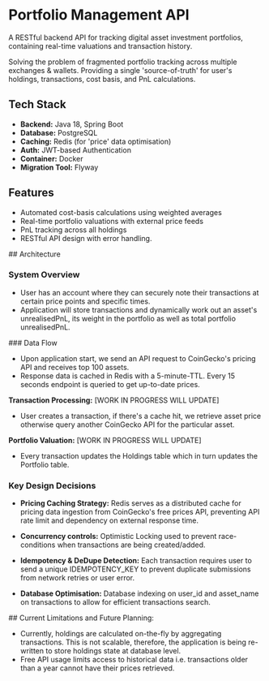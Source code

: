 # Portfolio Management API

A RESTful backend API for tracking digital asset investment portfolios, containing real-time valuations and transaction history.

Solving the problem of fragmented portfolio tracking across multiple exchanges & wallets.
Providing a single 'source-of-truth' for user's holdings, transactions, cost basis, and PnL calculations.


## Tech Stack
- **Backend:** Java 18, Spring Boot
- **Database:** PostgreSQL
- **Caching:** Redis (for 'price' data optimisation)
- **Auth:** JWT-based Authentication
- **Container:** Docker
- **Migration Tool:** Flyway


## Features
- Automated cost-basis calculations using weighted averages
- Real-time portfolio valuations with external price feeds
- PnL tracking across all holdings
- RESTful API design with error handling.

## Architecture

### System Overview
- User has an account where they can securely note their transactions at certain price points and specific times.
- Application will store transactions and dynamically work out an asset's unrealisedPnL, its weight in the portfolio as well as total portfolio unrealisedPnL.

### Data Flow
- Upon application start, we send an API request to CoinGecko's pricing API and receives top 100 assets.
- Response data is cached in Redis with a 5-minute-TTL. Every 15 seconds endpoint is queried to get up-to-date prices.

**Transaction Processing:** [WORK IN PROGRESS WILL UPDATE]
- User creates a transaction, if there's a cache hit, we retrieve asset price otherwise query another CoinGecko API for the particular asset.

**Portfolio Valuation:** [WORK IN PROGRESS WILL UPDATE]
- Every transaction updates the Holdings table which in turn updates the Portfolio table.


### Key Design Decisions
- **Pricing Caching Strategy:** Redis serves as a distributed cache for pricing data ingestion from CoinGecko's free prices API, preventing API rate limit and dependency on external response time.

- **Concurrency controls:** Optimistic Locking used to prevent race-conditions when transactions are being created/added.

- **Idempotency & DeDupe Detection:** Each transaction requires user to send a unique IDEMPOTENCY_KEY to prevent duplicate submissions from network retries or user error.

- **Database Optimisation:** Database indexing on user_id and asset_name on transactions to allow for efficient transactions search.


## Current Limitations and Future Planning:
- Currently, holdings are calculated on-the-fly by aggregating transactions. This is not scalable, therefore, the application is being re-written to store
holdings state at database level.
- Free API usage limits access to historical data i.e. transactions older than a year cannot have their prices retrieved.

